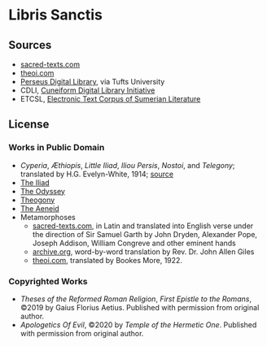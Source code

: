 # Libris Sanctis

## Sources

* [sacred-texts.com](https://www.sacred-texts.com/cla/)
* [theoi.com](https://www.theoi.com/Library.html)
* [Perseus Digital Library](http://www.perseus.tufts.edu/hopper/), via Tufts University
* CDLI, [Cuneiform Digital Library Initiative](https://cdli.ucla.edu)
* ETCSL, [Electronic Text Corpus of Sumerian Literature](https://etcsl.orinst.ox.ac.uk/cgi-bin/etcsl.cgi?text=all#)

## License

### Works in Public Domain

* _Cyperia_, _Æthiopis_, _Little Iliad_, _Iliou Persis_, _Nostoi_, and _Telegony_; translated by H.G. Evelyn-White, 1914; [source](https://www.theoi.com/Text/EpicCycle.html)
* [The Iliad](https://www.sacred-texts.com/cla/homer/ili/index.htm)
* [The Odyssey](https://www.sacred-texts.com/cla/homer/ody/index.htm)
* [Theogony](https://www.sacred-texts.com/cla/hesiod/theogony.htm)
* [The Aeneid](https://www.gutenberg.org/files/22456/22456-h/22456-h.htm)
* Metamorphoses
	* [sacred-texts.com](https://www.sacred-texts.com/cla/ovid/meta/index.htm), in Latin and translated into English verse under the direction of Sir Samuel Garth by John Dryden, Alexander Pope, Joseph Addison, William Congreve and other eminent hands
	* [archive.org](https://archive.org/details/rdg-ovid-metamorphoses-1-4/mode/2up), word-by-word translation by Rev. Dr. John Allen Giles
	* [theoi.com](https://www.theoi.com/Text/OvidMetamorphoses1.html), translated by Bookes More, 1922.

### Copyrighted Works

* _Theses of the Reformed Roman Religion_, _First Epistle to the Romans_, ©2019 by Gaius Florius Aetius. Published with permission from original author.
* _Apologetics Of Evil_, ©2020 by _Temple of the Hermetic One_. Published with permission from original author.
